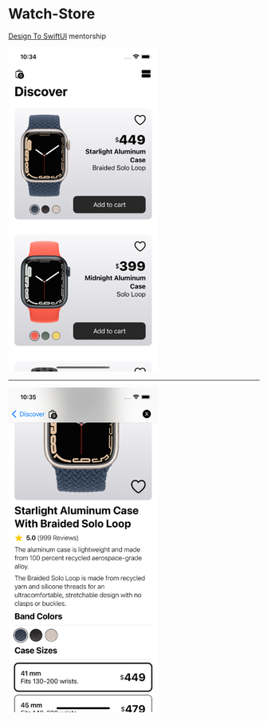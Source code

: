 # Watch-Store
[Design To SwiftUI](https://www.youtube.com/c/DesignToSwiftUI) mentorship

<img src="https://raw.githubusercontent.com/Elichartnett/Watch-Store/main/1.png" alt="1" width="300"/>

---

<img src="https://raw.githubusercontent.com/Elichartnett/Watch-Store/main/2.png" alt="2" width="300"/>
